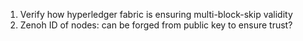 1. Verify how hyperledger fabric is ensuring multi-block-skip validity
2. Zenoh ID of nodes: can be forged from public key to ensure trust?
